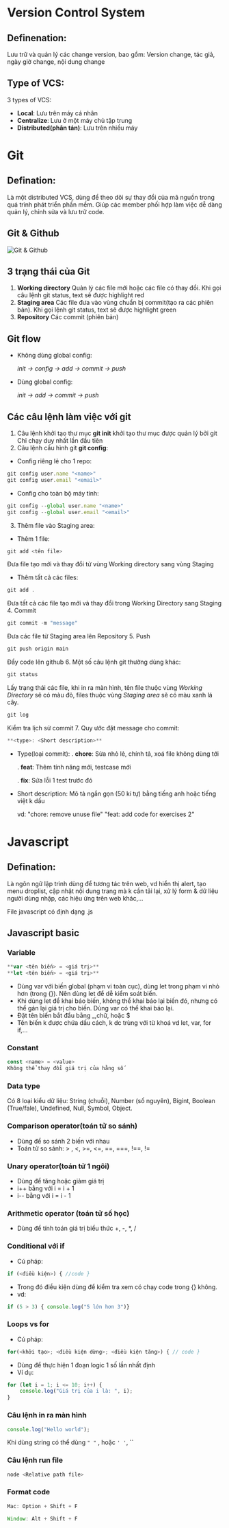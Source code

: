 # Version Control System
## Definenation: 
Lưu trữ và quản lý các change version, bao gồm:
Version change, tác giả, ngày giờ change, nội dung change

## Type of VCS:
3 types of VCS:
- **Local**: Lưu trên máy cá nhân
- **Centralize**: Lưu ở một máy chủ tập trung
- **Distributed(phân tán)**: Lưu trên nhiều máy

# Git
## Defination:
Là một distributed VCS, dùng để theo dõi sự thay đổi của mã nguồn trong quá trình phát triển phần mềm. Giúp các member phối hợp làm việc dễ dàng quản lý, chỉnh sửa và lưu trữ code.

## Git & Github
![Git & Github](./git-github.png)

## 3 trạng thái của Git
1. **Working directory**
    Quản lý các file mới hoặc các file có thay đổi. Khi gọi câu lệnh git status, text sẽ được highlight red
2. **Staging area**
    Các file đưa vào vùng chuẩn bị commit(tạo ra các phiên bản). Khi gọi lệnh git status, text sẽ được highlight green
3. **Repository**
    Các commit (phiên bản)

## Git flow
- Không dùng global config:

    *init -> config -> add -> commit -> push*
- Dùng global config:

    *init -> add -> commit -> push*

## Các câu lệnh làm việc với git
1. Câu lệnh khởi tạo thư mục **git init**
    khởi tạo thư mục được quản lý bởi git
    Chỉ chạy duy nhất lần đầu tiên
2. Câu lệnh cấu hình git **git config**:
- Config riêng lẻ cho 1 repo:
```javascript
git config user.name "<name>"
git config user.email "<email>"
```
- Config cho toàn bộ máy tính:
```javascript
git config --global user.name "<name>"
git config --global user.email "<email>"
```
3. Thêm file vào Staging area:
- Thêm 1 file:
```javascript
git add <tên file>
```
Đưa file tạo mới và thay đổi từ vùng Working directory sang vùng Staging
- Thêm tất cả các files:
```javascript
git add .
```

Đưa tất cả các file tạo mới và thay đổi trong Working Directory sang Staging 
4. Commit
```javascript
git commit -m "message"
```
Đưa các file từ Staging area lên Repository
5. Push
```javascript
git push origin main
```
Đẩy code lên github
6. Một số câu lệnh git thường dùng khác:
```javascript
git status
```
Lấy trạng thái các file, khi in ra màn hình, tên file thuộc vùng *Working Directory* sẽ có màu đỏ, files thuộc vùng *Staging area* sẽ có màu xanh lá cây.
```javascript
git log
```
Kiểm tra lịch sử commit
7. Quy ước đặt message cho commit:
```javascript
**<type>: <Short description>**
```
- Type(loại commit):
    . **chore**: Sửa nhỏ lẻ, chính tả, xoá file không dùng tới

    . **feat**: Thêm tính năng mới, testcase mới

    . **fix**: Sửa lỗi 1 test trước đó
- Short description:
    Mô tả ngắn gọn (50 kí tự) bằng tiếng anh hoặc tiếng việt k dấu

    vd: "chore: remove unuse file"
        "feat: add code for exercises 2"

# Javascript
## Defination:
Là ngôn ngữ lập trình dùng để tương tác trên web, vd hiển thị alert, tạo menu droplist, cập nhật nội dung trang mà k cần tải lại, xử lý form & dữ liệu người dùng nhập, các hiệu ứng trên web khác,...

File javascript có định dạng .js

## Javascript basic
### Variable
```javascript
**var <tên biến> = <giá trị>**
**let <tên biến> = <giá trị>**
```
- Dùng var với biến global (phạm vi toàn cục), dùng let trong phạm vi nhỏ hơn (trong {}).
Nên dùng let để dễ kiểm soát biến.
- Khi dùng let để khai báo biến, không thể khai báo lại biến đó, nhưng có thể gán lại giá trị cho biến.
Dùng var có thể khai báo lại.
- Đặt tên biến bắt đầu bằng _,chữ, hoặc $
- Tên biến k được chứa dấu cách, k dc trùng với từ khoá vd let, var, for if,...

### Constant
```javascript
const <name> = <value>
Không thể thay đổi giá trị của hằng số 
```

### Data type
Có 8 loại kiểu dữ liệu: String (chuỗi), Number (số nguyên), Bigint, Boolean (True/fale), Undefined, Null, Symbol, Object.

### Comparison operator(toán tử so sánh)
- Dùng để so sánh 2 biến với nhau
- Toán tử so sánh: > , <, >=, <=, ==, ===, !==, !=

### Unary operator(toán tử 1 ngôi)
- Dùng để tăng hoặc giảm giá trị
- i++ bằng với i = i + 1
- i-- bằng với i = i - 1

### Arithmetic operator (toán tử số học)  
- Dùng để tính toán giá trị biểu thức +, -, *, /

### Conditional với if
- Cú pháp:
```javascript
if (<điều kiện>) { //code }
```
- Trong đó điều kiện dùng để kiểm tra xem có chạy code trong {} không.
- vd: 
```javascript
if (5 > 3) { console.log("5 lớn hơn 3")}
```

### Loops vs for
- Cú pháp:
```javascript
for(<khởi tạo>; <điều kiện dừng>; <điều kiện tăng>) { // code }
```
- Dùng để thực hiện 1 đoạn logic 1 số lần nhất định
- Ví dụ: 
```javascript
for (let i = 1; i <= 10; i++) { 
    console.log("Giá trị của i là: ", i);
}
```

### Câu lệnh in ra màn hình
```javascript
console.log("Hello world");
```
Khi dùng string có thể dùng `" "` , hoặc `' '`, \`` 

### Câu lệnh run file
```javascript
node <Relative path file>
```

### Format code
```javascript
Mac: Option + Shift + F
```
```javascript
Window: Alt + Shift + F
```





